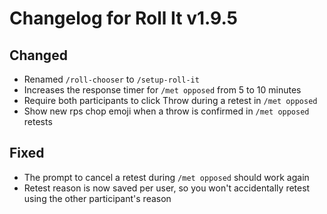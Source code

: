 # Changelog for Roll It v1.9.5

## Changed

* Renamed `/roll-chooser` to `/setup-roll-it`
* Increases the response timer for `/met opposed` from 5 to 10 minutes
* Require both participants to click Throw during a retest in `/met opposed`
* Show new rps chop emoji when a throw is confirmed in `/met opposed` retests

## Fixed

* The prompt to cancel a retest during `/met opposed` should work again
* Retest reason is now saved per user, so you won't accidentally retest using the other participant's reason
